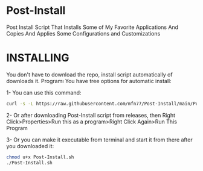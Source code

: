 # Post-Install
Post Install Script That Installs Some of My Favorite Applications And Copies And Applies Some Configurations and Customizations

# INSTALLING

You don't have to download the repo, install script automatically of downloads it. Programı You have tree options for automatic install:

1- You can use this command:

```sh
curl -s -L https://raw.githubusercontent.com/mfn77/Post-Install/main/Post-Install.sh | bash
```

2- Or after downloading Post-Install script from releases, then Right Click>Properties>Run this as a program>Right Click Again>Run This Program

3- Or you can make it executable from terminal and start it from there after you downloaded it:

```sh
chmod u+x Post-Install.sh
./Post-Install.sh 
```
